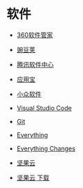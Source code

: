 # 软件


<div id = "首"></div>
<script src = "../js/首.js"></script>


* [360软件管家](https://soft.360.cn/)
* [豌豆荚](https://m.wandoujia.com/)


* [腾讯软件中心](https://pc.qq.com/)
* [应用宝](https://sj.qq.com/)


* [小众软件](https://www.appinn.com//)

* [Visual Studio Code](https://code.visualstudio.com/)
* [Git](https://git-scm.com/)
* [Everything](https://www.voidtools.com/zh-cn/)
* [Everything Changes](https://www.voidtools.com/Changes.txt)
* [坚果云](https://www.jianguoyun.com/)
* [坚果云 下载](https://www.jianguoyun.com/s/downloads)

